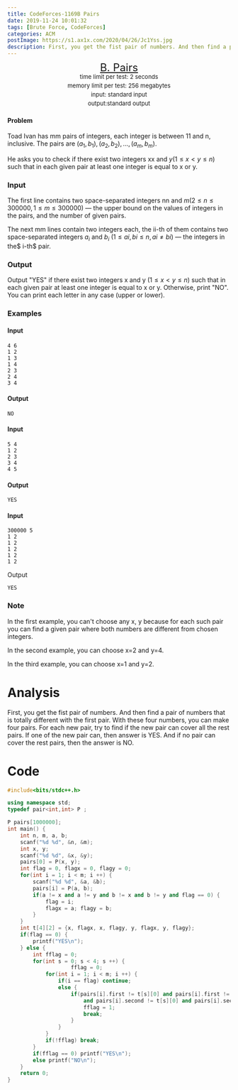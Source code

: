 ```yaml
---
title: CodeForces-1169B Pairs
date: 2019-11-24 10:01:32
tags: [Brute Force, CodeForces]
categories: ACM
postImage: https://s1.ax1x.com/2020/04/26/Jc1Yss.jpg
description: First, you get the fist pair of numbers. And then find a pair of numbers that is totally different with the first pair.
---
```


<center style="line-height:20px;">
        <font size="5">
            <a target="_blank" rel="noopener" href="https://codeforces.com/contest/1169/problem/B" one-link-mark="yes">B. Pairs</a><br>
        </font>
        <font size="2">
            time limit per test: 2 seconds <br>
            memory limit per test: 256 megabytes<br>
            input: standard input<br>
            output:standard output<br>
        </font>
    </center>

#### Problem

Toad Ivan has mm pairs of integers, each integer is between 11 and n, inclusive. The pairs are $(a_1,b_1),(a_2,b_2),…,(a_m,b_m)$.

He asks you to check if there exist two integers xx and $y (1≤x<y≤n)$ such that in each given pair at least one integer is equal to x or y.

### Input

The first line contains two space-separated integers nn and $m (2≤n≤300000, 1≤m≤300000)$ — the upper bound on the values of integers in the pairs, and the number of given pairs.

The next mm lines contain two integers each, the ii-th of them contains two space-separated integers $a_i$ and $b_i$ $(1≤ai,bi≤n,ai≠bi)$ — the integers in the$ i-th$ pair.

### Output

Output "YES" if there exist two integers x and y ($1≤x<y≤n$) such that in each given pair at least one integer is equal to x or y. Otherwise, print "NO". You can print each letter in any case (upper or lower).

### Examples

#### Input

```
4 6
1 2
1 3
1 4
2 3
2 4
3 4
```

#### Output

```
NO
```

#### Input

```
5 4
1 2
2 3
3 4
4 5
```

#### Output

```
YES
```

#### Input

```
300000 5
1 2
1 2
1 2
1 2
1 2
```

Output

```
YES
```

### Note

In the first example, you can't choose any x, y because for each such pair you can find a given pair where both numbers are different from chosen integers.

In the second example, you can choose x=2 and y=4.

In the third example, you can choose x=1 and y=2.

# Analysis

First, you get the fist pair of numbers. And then find a pair of numbers that is totally different with the first pair. With these four numbers, you can make four pairs. For each new pair, try to find if the new pair can cover all the rest pairs. If one of the new pair can, then answer is YES. And if no pair can cover the rest pairs, then the answer is NO.

# Code

```c++
#include<bits/stdc++.h>

using namespace std;
typedef pair<int,int> P ;

P pairs[1000000];
int main() {
	int n, m, a, b;
	scanf("%d %d", &n, &m);
	int x, y;
	scanf("%d %d", &x, &y);
	pairs[0] = P(x, y);
	int flag = 0, flagx = 0, flagy = 0;
	for(int i = 1; i < m; i ++) {
		scanf("%d %d", &a, &b);
		pairs[i] = P(a, b);
		if(a != x and a != y and b != x and b != y and flag == 0) {
			flag = i;
			flagx = a; flagy = b;
		}
	}
	int t[4][2] = {x, flagx, x, flagy, y, flagx, y, flagy};
	if(flag == 0) {
		printf("YES\n");
	} else {
		int fflag = 0;
		for(int s = 0; s < 4; s ++) {
                    fflag = 0;
			for(int i = 1; i < m; i ++) {
				if(i == flag) continue;
				else {
					if(pairs[i].first != t[s][0] and pairs[i].first != t[s][1]
						and pairs[i].second != t[s][0] and pairs[i].second != t[s][1]) {
						fflag = 1;
						break;
					} 
				}
			}
			if(!fflag) break;
		}	
		if(fflag == 0) printf("YES\n");
		else printf("NO\n");
	}
	return 0;
}
```